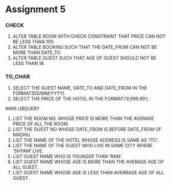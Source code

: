 # Assignment 5

### CHECK
1. ALTER TABLE ROOM WITH CHECK CONSTRAINT THAT PRICE CAN NOT BE LESS THAN 100.
2. ALTER TABLE BOOKING SUCH THAT THE DATE_FROM CAN NOT BE MORE THAN DATE_TO.
3. ALTER TABLE GUEST SUCH THAT AGE OF GUEST SHOULD NOT BE LESS THAN 18.

### TO_CHAR
1. SELECT THE GUEST NAME, DATE_TO AND DATE_FROM IN THE FORMAT(DD/MM/YYYY).
2. SELECT THE PRICE OF THE HOTEL IN THE FORMAT(‘9,999.99’).

###S UBQUERY
1. LIST THE ROOM NO. WHOSE PRICE IS MORE THAN THE AVERAGE PRICE OF ALL THE ROOM. 
2. LIST THE GUEST NO WHOSE DATE_FROM IS BEFORE DATE_FROM OF MADHU.
3. LIST THE NAME OF THE HOTEL WHOSE ADDRESS IS SAME AS ‘ITC’.
4. LIST THE NAME OF THE GUEST WHO LIVE IN SAME CITY WHERE ‘SHYAM’ LIVE.
5. LIST GUEST NAME WHO IS YOUNGER THAN ‘RAM’.
6. LIST GUEST NAME WHOSE AGE IS MORE THAN THE AVERAGE AGE OF ALL GUEST.
7. LIST GUEST NAME WHOSE AGE IS LESS THAN AVERRAGE AGE OF ALL GUEST. 
